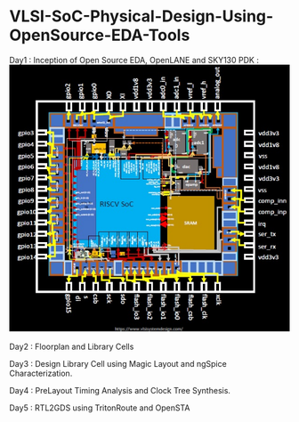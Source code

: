 # VLSI-SoC-Physical-Design-Using-OpenSource-EDA-Tools

Day1 : Inception of Open Source EDA, OpenLANE and SKY130 PDK :
![](Blogs4p-Rep/Soc.jpg)


Day2 : Floorplan and Library Cells

Day3 : Design Library Cell using Magic Layout and ngSpice Characterization.

Day4 : PreLayout Timing Analysis and Clock Tree Synthesis.

Day5 : RTL2GDS using TritonRoute and OpenSTA




